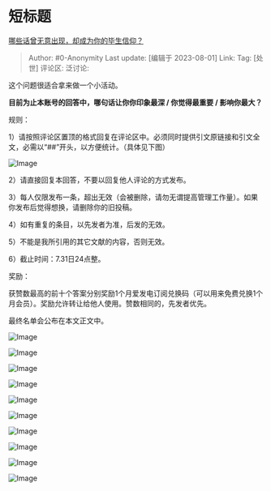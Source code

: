 # 短标题
[哪些话曾无意出现，却成为你的毕生信仰？](https://www.zhihu.com/question/62598434/answer/3130879727)

> Author: #0-Anonymity
> Last update: [编辑于 2023-08-01]
> Link:
> Tag: [处世]
> 评论区:
> 泛讨论:

这个问题很适合拿来做一个小活动。

**目前为止本账号的回答中，哪句话让你你印象最深 / 你觉得最重要 / 影响你最大？**

规则：

1）请按照评论区置顶的格式回复在评论区中。必须同时提供引文原链接和引文全文，必需以“\#\#”开头，以方便统计。（具体见下图）

![Image](https://picx.zhimg.com/50/v2-ed70f213b507ffd050c0823de79b5dc7_720w.jpg?source=1940ef5c)

2）请直接回复本回答，不要以回复他人评论的方式发布。

3）每人仅限发布一条，超出无效（会被删除，请勿无谓提高管理工作量）。如果你发布后觉得想换，请删除你的旧投稿。

4）如有重复的条目，以先发者为准，后发的无效。

5）不能是我所引用的其它文献的内容，否则无效。

6）截止时间：7.31日24点整。

奖励：

获赞数最高的前十个答案分别奖励1个月爱发电订阅兑换码（可以用来免费兑换1个月会员）。奖励允许转让给他人使用。赞数相同的，先发者优先。

最终名单会公布在本文正文中。

![Image](https://pic1.zhimg.com/50/v2-0febe6a7025de957280567785faac878_720w.jpg?source=1940ef5c)

![Image](https://picx.zhimg.com/50/v2-bf86d8a4e3cc6d1fb91234530951e32a_720w.jpg?source=1940ef5c)

![Image](https://pic1.zhimg.com/50/v2-adf0402f2ca0c73991372e29bb562653_720w.jpg?source=1940ef5c)

![Image](https://pic1.zhimg.com/50/v2-a6ec5c211e96a21465f33c69cdffa0dc_720w.jpg?source=1940ef5c)

![Image](https://pica.zhimg.com/50/v2-a490701993deeb3daee752e091f76b5d_720w.jpg?source=1940ef5c)

![Image](https://pic1.zhimg.com/50/v2-5c17dc7c0fb6959b54544341962321bb_720w.jpg?source=1940ef5c)

![Image](https://pic1.zhimg.com/50/v2-698bfc2584c98b63abb5e8e548918a7e_720w.jpg?source=1940ef5c)

![Image](https://pica.zhimg.com/50/v2-a2427cb625dd439ae9e0389fa5c36ce4_720w.jpg?source=1940ef5c)

![Image](https://picx.zhimg.com/50/v2-7ac2feea5387f6787f5f288bafe66217_720w.jpg?source=1940ef5c)

![Image](https://pica.zhimg.com/50/v2-acd7b475f4cbfea0f364d649a13f2595_720w.jpg?source=1940ef5c)
